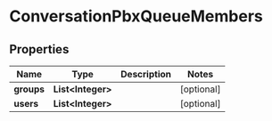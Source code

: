 
# ConversationPbxQueueMembers

## Properties
Name | Type | Description | Notes
------------ | ------------- | ------------- | -------------
**groups** | **List&lt;Integer&gt;** |  |  [optional]
**users** | **List&lt;Integer&gt;** |  |  [optional]



